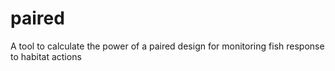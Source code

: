 # paired
A tool to calculate the power of a paired design for monitoring fish response to habitat actions
